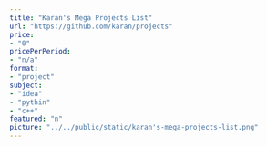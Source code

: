```yaml
---
title: "Karan's Mega Projects List"
url: "https://github.com/karan/projects"
price: 
- "0"
pricePerPeriod: 
- "n/a"
format: 
- "project"
subject: 
- "idea"
- "pythin"
- "c++"
featured: "n"
picture: "../../public/static/karan's-mega-projects-list.png"
---
```

